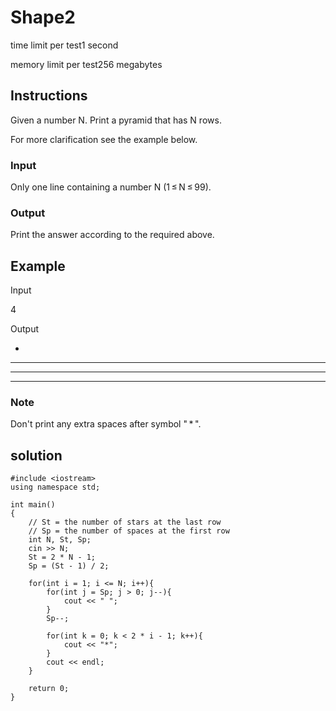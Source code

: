# Shape2

time limit per test1 second

memory limit per test256 megabytes

## Instructions

Given a number N. Print a pyramid that has N rows.

For more clarification see the example below.

### Input
Only one line containing a number N (1 ≤ N ≤ 99).

### Output
Print the answer according to the required above.

## Example

Input

4

Output

   *

  ***

 *****

*******

### Note
Don't print any extra spaces after symbol " * ".

## solution

```
#include <iostream>
using namespace std;

int main()
{
    // St = the number of stars at the last row
    // Sp = the number of spaces at the first row
    int N, St, Sp;
    cin >> N;
    St = 2 * N - 1;
    Sp = (St - 1) / 2;

    for(int i = 1; i <= N; i++){
        for(int j = Sp; j > 0; j--){
            cout << " ";
        }
        Sp--;

        for(int k = 0; k < 2 * i - 1; k++){
            cout << "*";
        }
        cout << endl;
    }
    
    return 0;
}
```
